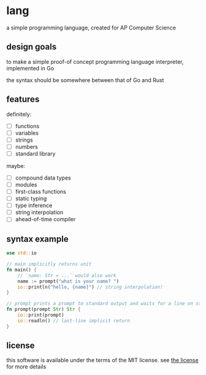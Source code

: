 # lang

a simple programming language, created for AP Computer Science

## design goals

to make a simple proof-of concept programming language interpreter, implemented in Go

the syntax should be somewhere between that of Go and Rust

## features

definitely:
- [ ] functions
- [ ] variables
- [ ] strings
- [ ] numbers
- [ ] standard library

maybe:
- [ ] compound data types
- [ ] modules
- [ ] first-class functions
- [ ] static typing
- [ ] type inference
- [ ] string interpolation
- [ ] ahead-of-time compiler

## syntax example

```rust
use std::io

// main implicitly returns unit
fn main() {
	// `name: Str = ...` would also work
	name := prompt("what is your name? ")
	io::println("hello, {name}") // string interpolation!
}

// prompt prints a prompt to standard output and waits for a line on standard input
fn prompt(prompt Str) Str {
	io::print(prompt)
	io::readln() // last-line implicit return
}
```

## license

this software is available under the terms of the MIT license. see [the license](./LICENSE) for more details
